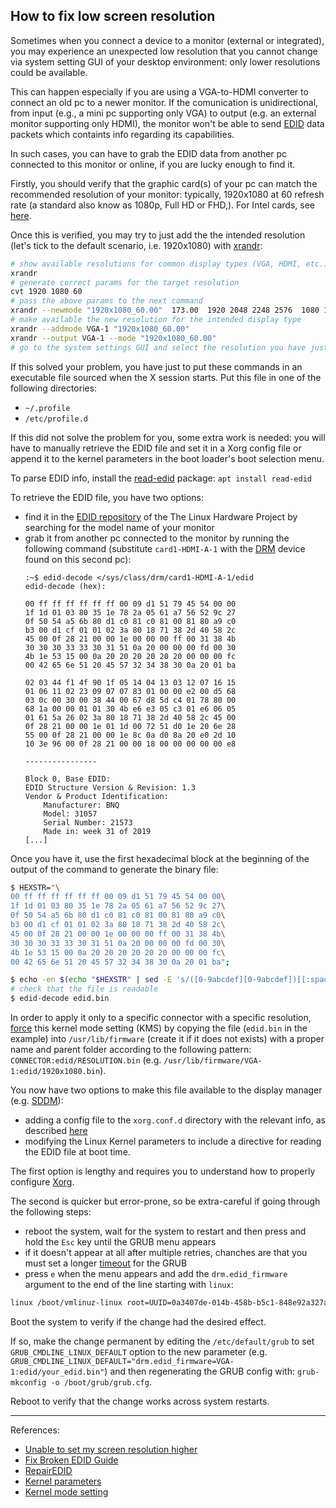 ## How to fix low screen resolution

Sometimes when you connect a device to a monitor (external or integrated), you may experience an unexpected low resolution that you cannot change via system setting GUI of your desktop environment: only lower resolutions could be available. 

This can happen especially if you are using a VGA-to-HDMI converter to connect an old pc to a newer monitor. If the comunication is unidirectional, from input (e.g., a mini pc supporting only VGA) to output (e.g. an external monitor supporting only HDMI), the monitor won't be able to send [EDID](https://en.wikipedia.org/wiki/Extended_Display_Identification_Data) data packets which containts info regarding its capabilities.

In such cases, you can have to grab the EDID data from another pc connected to this monitor or online, if you are lucky enough to find it.

Firstly, you should verify that the graphic card(s) of your pc can match the recommended resolution of your monitor: typically, 1920x1080 at 60 refresh rate (a standard also know as 1080p, Full HD or FHD,). For Intel cards, see [here](https://www.intel.com/content/www/us/en/support/articles/000023781/graphics.html).

Once this is verified, you may try to just add the the intended resolution (let's tick to the default scenario, i.e. 1920x1080) with [xrandr](https://www.x.org/releases/X11R7.5/doc/man/man1/xrandr.1.html):
```bash
# show available resolutions for common display types (VGA, HDMI, etc.)
xrandr
# generate correct params for the target resolution
cvt 1920 1080 60
# pass the above params to the next command
xrandr --newmode "1920x1080_60.00"  173.00  1920 2048 2248 2576  1080 1083 1088 1120 -hsync +vsync
# make available the new resolution for the intended display type
xrandr --addmode VGA-1 "1920x1080_60.00"
xrandr --output VGA-1 --mode "1920x1080_60.00"
# go to the system settings GUI and select the resolution you have just configured if it's not still active after last command is executed
```

If this solved your problem, you have just to put these commands in an executable file sourced when the X session starts. Put this file in one of the following directories:
- `~/.profile`
- `/etc/profile.d`

If this did not solve the problem for you, some extra work is needed: you will have to manually retrieve the EDID file and set it in a Xorg config file or append it to the kernel parameters in the boot loader's boot selection menu.

To parse EDID info, install the [read-edid](https://manpages.ubuntu.com/manpages/jammy/man1/get-edid.1.html) package: `apt install read-edid`

To retrieve the EDID file, you have two options:
- find it in the [EDID repository](https://github.com/linuxhw/EDID) of the The Linux Hardware Project by searching for the model name of your monitor
- grab it from another pc connected to the monitor by running the following command (substitute `card1-HDMI-A-1` with the [DRM](https://en.wikipedia.org/wiki/Direct_Rendering_Manager) device found on this second pc):
    ```
    :~$ edid-decode </sys/class/drm/card1-HDMI-A-1/edid
    edid-decode (hex):

    00 ff ff ff ff ff ff 00 09 d1 51 79 45 54 00 00
    1f 1d 01 03 80 35 1e 78 2a 05 61 a7 56 52 9c 27
    0f 50 54 a5 6b 80 d1 c0 81 c0 81 00 81 80 a9 c0
    b3 00 d1 cf 01 01 02 3a 80 18 71 38 2d 40 58 2c
    45 00 0f 28 21 00 00 1e 00 00 00 ff 00 31 38 4b
    30 30 30 33 33 30 31 51 0a 20 00 00 00 fd 00 30
    4b 1e 53 15 00 0a 20 20 20 20 20 20 00 00 00 fc
    00 42 65 6e 51 20 45 57 32 34 38 30 0a 20 01 ba

    02 03 44 f1 4f 90 1f 05 14 04 13 03 12 07 16 15
    01 06 11 02 23 09 07 07 83 01 00 00 e2 00 d5 68
    03 0c 00 30 00 38 44 00 67 d8 5d c4 01 78 80 00
    68 1a 00 00 01 01 30 4b e6 e3 05 c3 01 e6 06 05
    01 61 5a 26 02 3a 80 18 71 38 2d 40 58 2c 45 00
    0f 28 21 00 00 1e 01 1d 00 72 51 d0 1e 20 6e 28
    55 00 0f 28 21 00 00 1e 8c 0a d0 8a 20 e0 2d 10
    10 3e 96 00 0f 28 21 00 00 18 00 00 00 00 00 e8

    ----------------

    Block 0, Base EDID:
    EDID Structure Version & Revision: 1.3
    Vendor & Product Identification:
        Manufacturer: BNQ
        Model: 31057
        Serial Number: 21573
        Made in: week 31 of 2019
    [...]
    ```

Once you have it, use the first hexadecimal block at the beginning of the output of the command to generate the binary file:
```bash
$ HEXSTR="\
00 ff ff ff ff ff ff 00 09 d1 51 79 45 54 00 00\
1f 1d 01 03 80 35 1e 78 2a 05 61 a7 56 52 9c 27\
0f 50 54 a5 6b 80 d1 c0 81 c0 81 00 81 80 a9 c0\
b3 00 d1 cf 01 01 02 3a 80 18 71 38 2d 40 58 2c\
45 00 0f 28 21 00 00 1e 00 00 00 ff 00 31 38 4b\
30 30 30 33 33 30 31 51 0a 20 00 00 00 fd 00 30\
4b 1e 53 15 00 0a 20 20 20 20 20 20 00 00 00 fc\
00 42 65 6e 51 20 45 57 32 34 38 30 0a 20 01 ba";

$ echo -en $(echo "$HEXSTR" | sed -E 's/([0-9abcdef][0-9abcdef])[[:space:]]?/\\x\1/g') > edid.bin
# check that the file is readable
$ edid-decode edid.bin
```

In order to apply it only to a specific connector with a specific resolution, [force](https://wiki.archlinux.org/title/kernel_mode_setting#Forcing_modes_and_EDID) this kernel mode setting (KMS) by copying the file (`edid.bin` in the example) into `/usr/lib/firmware` (create it if it does not exists) with a proper name and parent folder according to the following pattern: `CONNECTOR:edid/RESOLUTION.bin` (e.g. `/usr/lib/firmware/VGA-1:edid/1920x1080.bin`).

You now have two options to make this file available to the display manager (e.g. [SDDM](https://en.wikipedia.org/wiki/Simple_Desktop_Display_Manager)):
- adding a config file to the `xorg.conf.d` directory with the relevant info, as described [here](https://gist.github.com/hinell/0ebaad01b771a70844204f295aaf03b7#via-xorgconf)
- modifying the Linux Kernel parameters to include a directive for reading the EDID file at boot time. 

The first option is lengthy and requires you to understand how to properly configure [Xorg](https://wiki.archlinux.org/title/xorg#Configuration).

The second is quicker but error-prone, so be extra-careful if going through the following steps:
- reboot the system, wait for the system to restart and then press and hold the `Esc` key until the GRUB menu appears
- if it doesn't appear at all after multiple retries, chanches are that you must set a longer [timeout](https://linuxhint.com/change-grub-timeout-linux/) for the GRUB
- press `e` when the menu appears and add the `drm.edid_firmware` argument to the end of the line starting with `linux`:
```bash
linux /boot/vmlinuz-linux root=UUID=0a3407de-014b-458b-b5c1-848e92a327a3 rw [...] drm.edid_firmware=VGA-1:edid/1920x1080.bin
```
Boot the system to verify if the change had the desired effect.

If so, make the change permanent by editing the `/etc/default/grub` to set `GRUB_CMDLINE_LINUX_DEFAULT` option to the new parameter (e.g. `GRUB_CMDLINE_LINUX_DEFAULT="drm.edid_firmware=VGA-1:edid/your_edid.bin"`) and then regenerating the GRUB config with: `grub-mkconfig -o /boot/grub/grub.cfg`.

Reboot to verify that the change works across system restarts.

---
References:
- [Unable to set my screen resolution higher](https://askubuntu.com/questions/1075157/unable-to-set-my-screen-resolution-higher)
- [Fix Broken EDID Guide](https://gist.github.com/hinell/0ebaad01b771a70844204f295aaf03b7#via-xorgconf)
- [RepairEDID](https://wiki.debian.org/RepairEDID)
- [Kernel parameters](https://wiki.archlinux.org/title/Kernel_parameters)
- [Kernel mode setting](https://wiki.archlinux.org/title/kernel_mode_setting#Forcing_modes_and_EDID)
